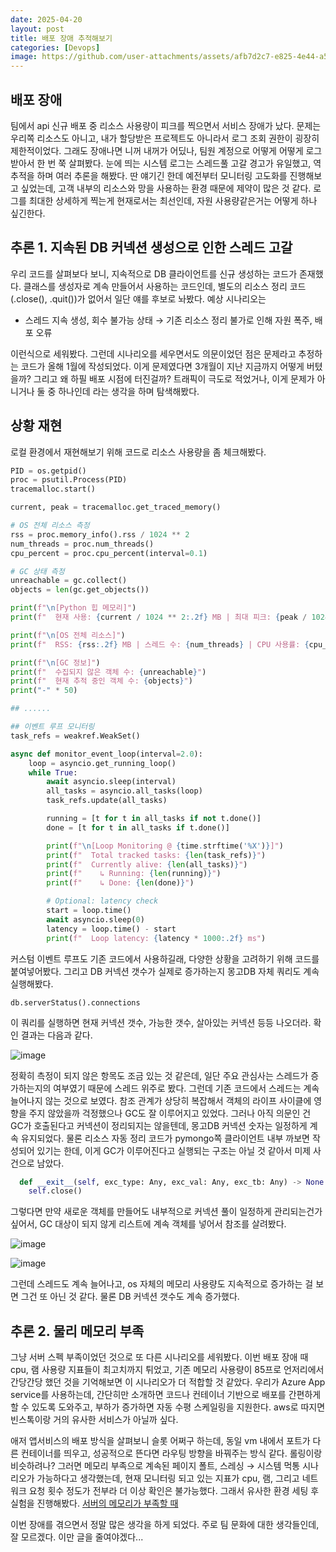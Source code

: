 ```yaml
---
date: 2025-04-20
layout: post
title: 배포 장애 추적해보기
categories: [Devops]
image: https://github.com/user-attachments/assets/afb7d2c7-e825-4e44-a544-bdc48744327e
---
```


## 배포 장애

팀에서 api 신규 배포 중 리소스 사용량이 피크를 찍으면서 서비스 장애가 났다.
문제는 우리쪽 리소스도 아니고, 내가 할당받은 프로젝트도 아니라서 로그 조회 권한이 굉장히 제한적이었다. 
그래도 장애나면 니꺼 내꺼가 어딨나, 팀원 계정으로 어떻게 어떻게 로그 받아서 한 번 쭉 살펴봤다.
눈에 띄는 시스템 로그는 스레드풀 고갈 경고가 유일했고, 역추적을 하며 여러 추론을 해봤다. 
딴 얘기긴 한데 예전부터 모니터링 고도화를 진행해보고 싶었는데, 
고객 내부의 리소스와 망을 사용하는 환경 때문에 제약이 많은 것 같다. 
로그를 최대한 상세하게 찍는게 현재로서는 최선인데, 자원 사용량같은거는 어떻게 하나 싶긴한다.   

## 추론 1. 지속된 DB 커넥션 생성으로 인한 스레드 고갈

우리 코드를 살펴보다 보니, 지속적으로 DB 클라이언트를 신규 생성하는 코드가 존재했다. 
클래스를 생성자로 계속 만들어서 사용하는 코드인데, 별도의 리소스 정리 코드(.close(), .quit())가 없어서 일단 얘를 후보로 놔봤다.
예상 시나리오는 

- 스레드 지속 생성, 회수 불가능 상태 → 기존 리소스 정리 불가로 인해 자원 폭주, 배포 오류

이런식으로 세워봤다.
그런데 시나리오를 세우면서도 의문이었던 점은 문제라고 추정하는 코드가 올해 1월에 작성되었다. 
이게 문제였다면 3개월이 지난 지금까지 어떻게 버텼을까? 그리고 왜 하필 배포 시점에 터진걸까? 
트래픽이 극도로 적었거나, 이게 문제가 아니거나 둘 중 하나인데 라는 생각을 하며 탐색해봤다.

## 상황 재현

로컬 환경에서 재현해보기 위해 코드로 리소스 사용량을 좀 체크해봤다.

```python
PID = os.getpid()
proc = psutil.Process(PID)
tracemalloc.start()

current, peak = tracemalloc.get_traced_memory()

# OS 전체 리소스 측정
rss = proc.memory_info().rss / 1024 ** 2
num_threads = proc.num_threads()
cpu_percent = proc.cpu_percent(interval=0.1)

# GC 상태 측정
unreachable = gc.collect()
objects = len(gc.get_objects())

print(f"\n[Python 힙 메모리]")
print(f"  현재 사용: {current / 1024 ** 2:.2f} MB | 최대 피크: {peak / 1024 ** 2:.2f} MB")

print(f"\n[OS 전체 리소스]")
print(f"  RSS: {rss:.2f} MB | 스레드 수: {num_threads} | CPU 사용률: {cpu_percent}%")

print(f"\n[GC 정보]")
print(f"  수집되지 않은 객체 수: {unreachable}")
print(f"  현재 추적 중인 객체 수: {objects}")
print("-" * 50)

## ......

## 이벤트 루프 모니터링
task_refs = weakref.WeakSet()

async def monitor_event_loop(interval=2.0):
    loop = asyncio.get_running_loop()
    while True:
        await asyncio.sleep(interval)
        all_tasks = asyncio.all_tasks(loop)
        task_refs.update(all_tasks)

        running = [t for t in all_tasks if not t.done()]
        done = [t for t in all_tasks if t.done()]

        print(f"\n[Loop Monitoring @ {time.strftime('%X')}]")
        print(f"  Total tracked tasks: {len(task_refs)}")
        print(f"  Currently alive: {len(all_tasks)}")
        print(f"    ↳ Running: {len(running)}")
        print(f"    ↳ Done: {len(done)}")

        # Optional: latency check
        start = loop.time()
        await asyncio.sleep(0)
        latency = loop.time() - start
        print(f"  Loop latency: {latency * 1000:.2f} ms")
```
커스텀 이벤트 루프도 기존 코드에서 사용하길래, 다양한 상황을 고려하기 위해 코드를 붙여넣어봤다.
그리고 DB 커넥션 갯수가 실제로 증가하는지 몽고DB 자체 쿼리도 계속 실행해봤다.

```
db.serverStatus().connections
```

이 쿼리를 실행하면 현재 커넥션 갯수, 가능한 갯수, 살아있는 커넥션 등등 나오더라.
확인 결과는 다음과 같다.

![image](https://github.com/user-attachments/assets/34be9ecd-0652-47d7-a65e-a0da91ce8b08)

정확히 측정이 되지 않은 항목도 조금 있는 것 같은데, 일단 주요 관심사는 스레드가 증가하는지의 여부였기 때문에 스레드 위주로 봤다.
그런데 기존 코드에서 스레드는 계속 늘어나지 않는 것으로 보였다.
참조 관계가 상당히 복잡해서 객체의 라이프 사이클에 영향을 주지 않았을까 걱정했으나 GC도 잘 이루어지고 있었다.
그러나 아직 의문인 건 GC가 호출된다고 커넥션이 정리되지는 않을텐데, 몽고DB 커넥션 숫자는 일정하게 계속 유지되었다.
물론 리소스 자동 정리 코드가 pymongo쪽 클라이언트 내부 까보면 작성되어 있기는 한데, 이게 GC가 이루어진다고 실행되는 구조는 아닐 것 같아서 미제 사건으로 남았다.

```python
  def __exit__(self, exc_type: Any, exc_val: Any, exc_tb: Any) -> None:
    self.close()
```
    
그렇다면 만약 새로운 객체를 만들어도 내부적으로 커넥션 풀이 일정하게 관리되는건가 싶어서, 
GC 대상이 되지 않게 리스트에 계속 객체를 넣어서 참조를 살려봤다.

![image](https://github.com/user-attachments/assets/ac838ca3-0aed-4a4a-8c9e-84267bb1e6f7)

![image](https://github.com/user-attachments/assets/0fd84ab7-8ed3-4486-b998-33e905e02595)

그런데 스레드도 계속 늘어나고, os 자체의 메모리 사용량도 지속적으로 증가하는 걸 보면 그건 또 아닌 것 같다. 물론 DB 커넥션 갯수도 계속 증가했다.

## 추론 2. 물리 메모리 부족

그냥 서버 스펙 부족이었던 것으로 또 다른 시나리오를 세워봤다.
이번 배포 장애 때 cpu, 램 사용량 지표들이 최고치까지 튀었고, 기존 메모리 사용량이 85프로 언저리에서 간당간당 했던 것을 기억해보면 이 시나리오가 더 적합할 것 같았다.
우리가 Azure App service를 사용하는데, 간단히만 소개하면 코드나 컨테이너 기반으로 배포를 간편하게 할 수 있도록 도와주고, 부하가 증가하면 자동 수평 스케일링을 지원한다. 
aws로 따지면 빈스톡이랑 거의 유사한 서비스가 아닐까 싶다.

애저 앱서비스의 배포 방식을 살펴보니 슬롯 어쩌구 하는데, 동일 vm 내에서 포트가 다른 컨테이너를 띄우고, 성공적으로 뜬다면 라우팅 방향을 바꿔주는 방식 같다. 롤링이랑 비슷하려나?
그러면 메모리 부족으로 계속된 페이지 폴트, 스레싱 → 시스템 먹통 시나리오가 가능하다고 생각했는데, 현재 모니터링 되고 있는 지표가 cpu, 램, 그리고 네트워크 요청 횟수 정도가 전부라 더 이상 확인은 불가능했다.
그래서 유사한 환경 세팅 후 실험을 진행해봤다. [서버의 메모리가 부족할 때](https://lcw3176.github.io/posts/%EC%84%9C%EB%B2%84%EC%9D%98_%EB%A9%94%EB%AA%A8%EB%A6%AC%EA%B0%80_%EB%B6%80%EC%A1%B1%ED%95%A0_%EB%95%8C/) 

이번 장애를 겪으면서 정말 많은 생각을 하게 되었다. 주로 팀 문화에 대한 생각들인데, 잘 모르겠다. 이만 글을 줄여야겠다... 
